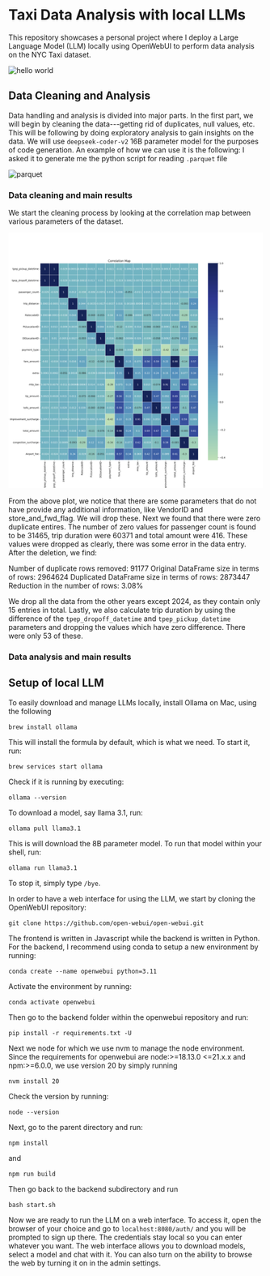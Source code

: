 # Taxi Data Analysis with local LLMs
This repository showcases a personal project where I deploy a Large Language Model (LLM) locally using OpenWebUI to perform data analysis on the NYC Taxi dataset.

![hello world](images/hellow_world.png)

## Data Cleaning and Analysis
Data handling and analysis is divided into major parts. In the first part, we will begin by cleaning the data---getting rid of duplicates, null values, etc. This will be following by doing exploratory analysis to gain insights on the data. We will use `deepseek-coder-v2` 16B parameter model for the purposes of code generation. An example of how we can use it is the following: I asked it to generate me the python script for reading `.parquet` file 

![parquet](images/parquest.png)

### Data cleaning and main results

We start the cleaning process by looking at the correlation map between various parameters of the dataset. 

![correlation](python/corr.png)

From the above plot, we notice that there are some parameters that do not have provide any additional information, like VendorID and store_and_fwd_flag. We will drop these. Next we found that there were zero duplicate entires. The number of zero values for passenger count is found to be 31465, trip duration were 60371 and total amount were 416. These values were dropped as clearly, there was some error in the data entry. After the deletion, we find:

Number of duplicate rows removed: 91177
Original DataFrame size in terms of rows: 2964624
Duplicated DataFrame size in terms of rows: 2873447
Reduction in the number of rows: 3.08%

We drop all the data from the other years except 2024, as they contain only 15 entries in total. Lastly, we also calculate trip duration by using the difference of the `tpep_dropoff_datetime` and `tpep_pickup_datetime` parameters and dropping the values which have zero difference. There were only 53 of these. 

### Data analysis and main results


## Setup of local LLM
To easily download and manage LLMs locally, install Ollama on Mac, using the following 

```
brew install ollama
```
This will install the formula by default, which is what we need. To start it, run:

```
brew services start ollama
```

Check if it is running by executing:

```
ollama --version
```
To download a model, say llama 3.1, run: 

```
ollama pull llama3.1
```
This is will download the 8B parameter model. To run that model within your shell, run:

```
ollama run llama3.1
``` 
To stop it, simply type `/bye`. 

In order to have a web interface for using the LLM, we start by cloning the OpenWebUI repository: 
```
git clone https://github.com/open-webui/open-webui.git
```

The frontend is written in Javascript while the backend is written in Python. For the backend, I recommend using conda to setup a new environment by running:

```
conda create --name openwebui python=3.11 
```
Activate the environment by running:

```
conda activate openwebui
```

Then go to the backend folder within the openwebui repository and run:

```
pip install -r requirements.txt -U 
```

Next we node for which we use nvm to manage the node environment. Since the requirements for openwebui are node:>=18.13.0 <=21.x.x and npm:>=6.0.0, we use version 20 by simply running 

```
nvm install 20
```
Check the version by running: 

```
node --version
```

Next, go to the parent directory and run:

```
npm install 
```
and 
```
npm run build
```

Then go back to the backend subdirectory and run 
```
bash start.sh 
```

Now we are ready to run the LLM on a web interface. To access it, open the browser of your choice and go to `localhost:8080/auth/` and you will be prompted to sign up there. The credentials stay local so you can enter whatever you want. The web interface allows you to download models, select a model and chat with it. You can also turn on the ability to browse the web by turning it on in the admin settings. 

